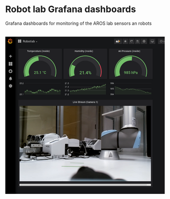 # Robot lab Grafana dashboards
Grafana dashboards for monitoring of the AROS lab sensors an robots
<br>
<br>
<br>
<img src="https://raw.githubusercontent.com/pharmbio/robot_lab_grafana_dashboards/master/images/screenshot_dashboard1.png" width=600>
